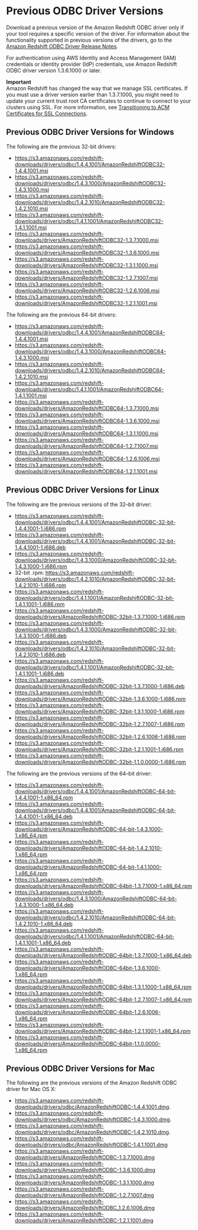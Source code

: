 # Previous ODBC Driver Versions<a name="odbc-previous-versions"></a>

 Download a previous version of the Amazon Redshift ODBC driver only if your tool requires a specific version of the driver\. For information about the functionality supported in previous versions of the drivers, go to the [Amazon Redshift ODBC Driver Release Notes](https://s3.amazonaws.com/redshift-downloads/drivers/odbc/1.4.6.1000/Amazon+Redshift+ODBC+Driver+Release+Notes.pdf)\.  

For authentication using AWS Identity and Access Management \(IAM\) credentials or identity provider \(IdP\) credentials, use Amazon Redshift ODBC driver version 1\.3\.6\.1000 or later\.

**Important**  
Amazon Redshift has changed the way that we manage SSL certificates\. If you must use a driver version earlier than 1\.3\.7\.1000, you might need to update your current trust root CA certificates to continue to connect to your clusters using SSL\. For more information, see [Transitioning to ACM Certificates for SSL Connections](connecting-transitioning-to-acm-certs.md)\.

## Previous ODBC Driver Versions for Windows<a name="odbc-previous-versions-windows"></a>

The following are the previous 32\-bit drivers: 
+ [https://s3\.amazonaws\.com/redshift\-downloads/drivers/odbc/1\.4\.4\.1001/AmazonRedshiftODBC32\-1\.4\.4\.1001\.msi ](https://s3.amazonaws.com/redshift-downloads/drivers/odbc/1.4.4.1001/AmazonRedshiftODBC32-1.4.4.1001.msi) 
+ [https://s3\.amazonaws\.com/redshift\-downloads/drivers/odbc/1\.4\.3\.1000/AmazonRedshiftODBC32\-1\.4\.3\.1000\.msi ](https://s3.amazonaws.com/redshift-downloads/drivers/odbc/1.4.3.1000/AmazonRedshiftODBC32-1.4.3.1000.msi) 
+ [https://s3\.amazonaws\.com/redshift\-downloads/drivers/odbc/1\.4\.2\.1010/AmazonRedshiftODBC32\-1\.4\.2\.1010\.msi ](https://s3.amazonaws.com/redshift-downloads/drivers/odbc/1.4.2.1010/AmazonRedshiftODBC32-1.4.2.1010.msi) 
+ [https://s3\.amazonaws\.com/redshift\-downloads/drivers/odbc/1\.4\.1\.1001/AmazonRedshiftODBC32\-1\.4\.1\.1001\.msi ](https://s3.amazonaws.com/redshift-downloads/drivers/odbc/1.4.1.1001/AmazonRedshiftODBC32-1.4.1.1001.msi) 
+ [ https://s3\.amazonaws\.com/redshift\-downloads/drivers/AmazonRedshiftODBC32\-1\.3\.7\.1000\.msi ](https://s3.amazonaws.com/redshift-downloads/drivers/AmazonRedshiftODBC32-1.3.7.1000.msi) 
+ [https://s3\.amazonaws\.com/redshift\-downloads/drivers/AmazonRedshiftODBC32\-1\.3\.6\.1000\.msi](https://s3.amazonaws.com/redshift-downloads/drivers/AmazonRedshiftODBC32-1.3.6.1000.msi) 
+ [https://s3\.amazonaws\.com/redshift\-downloads/drivers/AmazonRedshiftODBC32\-1\.3\.1\.1000\.msi](https://s3.amazonaws.com/redshift-downloads/drivers/AmazonRedshiftODBC32-1.3.1.1000.msi) 
+ [https://s3\.amazonaws\.com/redshift\-downloads/drivers/AmazonRedshiftODBC32\-1\.2\.7\.1007\.msi](https://s3.amazonaws.com/redshift-downloads/drivers/AmazonRedshiftODBC32-1.2.7.1007.msi) 
+ [https://s3\.amazonaws\.com/redshift\-downloads/drivers/AmazonRedshiftODBC32\-1\.2\.6\.1006\.msi](https://s3.amazonaws.com/redshift-downloads/drivers/AmazonRedshiftODBC32-1.2.6.1006.msi) 
+ [https://s3\.amazonaws\.com/redshift\-downloads/drivers/AmazonRedshiftODBC32\-1\.2\.1\.1001\.msi](https://s3.amazonaws.com/redshift-downloads/drivers/AmazonRedshiftODBC32-1.2.1.1001.msi) 

The following are the previous 64\-bit drivers: 
+ [https://s3\.amazonaws\.com/redshift\-downloads/drivers/odbc/1\.4\.4\.1001/AmazonRedshiftODBC64\-1\.4\.4\.1001\.msi](https://s3.amazonaws.com/redshift-downloads/drivers/odbc/1.4.4.1001/AmazonRedshiftODBC64-1.4.4.1001.msi) 
+ [https://s3\.amazonaws\.com/redshift\-downloads/drivers/odbc/1\.4\.3\.1000/AmazonRedshiftODBC64\-1\.4\.3\.1000\.msi](https://s3.amazonaws.com/redshift-downloads/drivers/odbc/1.4.3.1000/AmazonRedshiftODBC64-1.4.3.1000.msi) 
+ [https://s3\.amazonaws\.com/redshift\-downloads/drivers/odbc/1\.4\.2\.1010/AmazonRedshiftODBC64\-1\.4\.2\.1010\.msi](https://s3.amazonaws.com/redshift-downloads/drivers/odbc/1.4.2.1010/AmazonRedshiftODBC64-1.4.2.1010.msi) 
+ [https://s3\.amazonaws\.com/redshift\-downloads/drivers/odbc/1\.4\.1\.1001/AmazonRedshiftODBC64\-1\.4\.1\.1001\.msi](https://s3.amazonaws.com/redshift-downloads/drivers/odbc/1.4.1.1001/AmazonRedshiftODBC64-1.4.1.1001.msi) 
+ [ https://s3\.amazonaws\.com/redshift\-downloads/drivers/AmazonRedshiftODBC64\-1\.3\.7\.1000\.msi ](https://s3.amazonaws.com/redshift-downloads/drivers/AmazonRedshiftODBC64-1.3.7.1000.msi) 
+ [https://s3\.amazonaws\.com/redshift\-downloads/drivers/AmazonRedshiftODBC64\-1\.3\.6\.1000\.msi](https://s3.amazonaws.com/redshift-downloads/drivers/AmazonRedshiftODBC64-1.3.6.1000.msi) 
+ [https://s3\.amazonaws\.com/redshift\-downloads/drivers/AmazonRedshiftODBC64\-1\.3\.1\.1000\.msi](https://s3.amazonaws.com/redshift-downloads/drivers/AmazonRedshiftODBC64-1.3.1.1000.msi) 
+ [https://s3\.amazonaws\.com/redshift\-downloads/drivers/AmazonRedshiftODBC64\-1\.2\.7\.1007\.msi](https://s3.amazonaws.com/redshift-downloads/drivers/AmazonRedshiftODBC64-1.2.7.1007.msi) 
+ [https://s3\.amazonaws\.com/redshift\-downloads/drivers/AmazonRedshiftODBC64\-1\.2\.6\.1006\.msi](https://s3.amazonaws.com/redshift-downloads/drivers/AmazonRedshiftODBC64-1.2.6.1006.msi) 
+  [https://s3\.amazonaws\.com/redshift\-downloads/drivers/AmazonRedshiftODBC64\-1\.2\.1\.1001\.msi](https://s3.amazonaws.com/redshift-downloads/drivers/AmazonRedshiftODBC64-1.2.1.1001.msi) 

## Previous ODBC Driver Versions for Linux<a name="odbc-previous-versions-linux"></a>

The following are the previous versions of the 32–bit driver: 
+ [https://s3\.amazonaws\.com/redshift\-downloads/drivers/odbc/1\.4\.4\.1001/AmazonRedshiftODBC\-32\-bit\-1\.4\.4\.1001\-1\.i686\.rpm](https://s3.amazonaws.com/redshift-downloads/drivers/odbc/1.4.4.1001/AmazonRedshiftODBC-32-bit-1.4.4.1001-1.i686.rpm)
+ [https://s3\.amazonaws\.com/redshift\-downloads/drivers/odbc/1\.4\.4\.1001/AmazonRedshiftODBC\-32\-bit\-1\.4\.4\.1001\-1\.i686\.deb](https://s3.amazonaws.com/redshift-downloads/drivers/odbc/1.4.4.1001/AmazonRedshiftODBC-32-bit-1.4.4.1001-1.i686.deb)
+ [https://s3\.amazonaws\.com/redshift\-downloads/drivers/odbc/1\.4\.3\.1000/AmazonRedshiftODBC\-32\-bit\-1\.4\.3\.1000\-1\.i686\.rpm](https://s3.amazonaws.com/redshift-downloads/drivers/odbc/1.4.3.1000/AmazonRedshiftODBC-32-bit-1.4.3.1000-1.i686.rpm)
+ 32\-bit \.rpm: [https://s3\.amazonaws\.com/redshift\-downloads/drivers/odbc/1\.4\.2\.1010/AmazonRedshiftODBC\-32\-bit\-1\.4\.2\.1010\-1\.i686\.rpm](https://s3.amazonaws.com/redshift-downloads/drivers/odbc/1.4.2.1010/AmazonRedshiftODBC-32-bit-1.4.2.1010-1.i686.rpm)
+  [https://s3\.amazonaws\.com/redshift\-downloads/drivers/odbc/1\.4\.1\.1001/AmazonRedshiftODBC\-32\-bit\-1\.4\.1\.1001\-1\.i686\.rpm](https://s3.amazonaws.com/redshift-downloads/drivers/odbc/1.4.1.1001/AmazonRedshiftODBC-32-bit-1.4.1.1001-1.i686.rpm)
+  [https://s3\.amazonaws\.com/redshift\-downloads/drivers/AmazonRedshiftODBC\-32bit\-1\.3\.7\.1000\-1\.i686\.rpm](https://s3.amazonaws.com/redshift-downloads/drivers/AmazonRedshiftODBC-32bit-1.3.7.1000-1.i686.rpm)
+ [https://s3\.amazonaws\.com/redshift\-downloads/drivers/odbc/1\.4\.3\.1000/AmazonRedshiftODBC\-32\-bit\-1\.4\.3\.1000\-1\.i686\.deb](https://s3.amazonaws.com/redshift-downloads/drivers/odbc/1.4.3.1000/AmazonRedshiftODBC-32-bit-1.4.3.1000-1.i686.deb)
+ [https://s3\.amazonaws\.com/redshift\-downloads/drivers/odbc/1\.4\.2\.1010/AmazonRedshiftODBC\-32\-bit\-1\.4\.2\.1010\-1\.i686\.deb](https://s3.amazonaws.com/redshift-downloads/drivers/odbc/1.4.2.1010/AmazonRedshiftODBC-32-bit-1.4.2.1010-1.i686.deb)
+ [https://s3\.amazonaws\.com/redshift\-downloads/drivers/odbc/1\.4\.1\.1001/AmazonRedshiftODBC\-32\-bit\-1\.4\.1\.1001\-1\.i686\.deb](https://s3.amazonaws.com/redshift-downloads/drivers/odbc/1.4.1.1001/AmazonRedshiftODBC-32-bit-1.4.1.1001-1.i686.deb)
+ [https://s3\.amazonaws\.com/redshift\-downloads/drivers/AmazonRedshiftODBC\-32bit\-1\.3\.7\.1000\-1\.i686\.deb](https://s3.amazonaws.com/redshift-downloads/drivers/AmazonRedshiftODBC-32bit-1.3.7.1000-1.i686.deb)
+ [https://s3\.amazonaws\.com/redshift\-downloads/drivers/AmazonRedshiftODBC\-32bit\-1\.3\.6\.1000\-1\.i686\.rpm](https://s3.amazonaws.com/redshift-downloads/drivers/AmazonRedshiftODBC-32bit-1.3.6.1000-1.i686.rpm) 
+ [https://s3\.amazonaws\.com/redshift\-downloads/drivers/AmazonRedshiftODBC\-32bit\-1\.3\.1\.1000\-1\.i686\.rpm](https://s3.amazonaws.com/redshift-downloads/drivers/AmazonRedshiftODBC-32bit-1.3.1.1000-1.i686.rpm)
+ [https://s3\.amazonaws\.com/redshift\-downloads/drivers/AmazonRedshiftODBC\-32bit\-1\.2\.7\.1007\-1\.i686\.rpm](https://s3.amazonaws.com/redshift-downloads/drivers/AmazonRedshiftODBC-32bit-1.2.7.1007-1.i686.rpm)
+ [https://s3\.amazonaws\.com/redshift\-downloads/drivers/AmazonRedshiftODBC\-32bit\-1\.2\.6\.1006\-1\.i686\.rpm](https://s3.amazonaws.com/redshift-downloads/drivers/AmazonRedshiftODBC-32bit-1.2.6.1006-1.i686.rpm)
+ [https://s3\.amazonaws\.com/redshift\-downloads/drivers/AmazonRedshiftODBC\-32bit\-1\.2\.1\.1001\-1\.i686\.rpm](https://s3.amazonaws.com/redshift-downloads/drivers/AmazonRedshiftODBC-32bit-1.2.1.1001-1.i686.rpm)
+ [https://s3\.amazonaws\.com/redshift\-downloads/drivers/AmazonRedshiftODBC\-32bit\-1\.1\.0\.0000\-1\.i686\.rpm](https://s3.amazonaws.com/redshift-downloads/drivers/AmazonRedshiftODBC-32bit-1.1.0.0000-1.i686.rpm) 

The following are the previous versions of the 64–bit driver: 
+ [https://s3\.amazonaws\.com/redshift\-downloads/drivers/odbc/1\.4\.4\.1001/AmazonRedshiftODBC\-64\-bit\-1\.4\.4\.1001\-1\.x86\_64\.rpm](https://s3.amazonaws.com/redshift-downloads/drivers/odbc/1.4.4.1001/AmazonRedshiftODBC-64-bit-1.4.4.1001-1.x86_64.rpm) 
+ [https://s3\.amazonaws\.com/redshift\-downloads/drivers/odbc/1\.4\.4\.1001/AmazonRedshiftODBC\-64\-bit\-1\.4\.4\.1001\-1\.x86\_64\.deb](https://s3.amazonaws.com/redshift-downloads/drivers/odbc/1.4.4.1001/AmazonRedshiftODBC-64-bit-1.4.4.1001-1.x86_64.deb) 
+ [https://s3\.amazonaws\.com/redshift\-downloads/drivers/AmazonRedshiftODBC\-64\-bit\-1\.4\.3\.1000\-1\.x86\_64\.rpm](https://s3.amazonaws.com/redshift-downloads/drivers/odbc/1.4.3.1000/AmazonRedshiftODBC-64-bit-1.4.3.1000-1.x86_64.rpm) 
+ [https://s3\.amazonaws\.com/redshift\-downloads/drivers/AmazonRedshiftODBC\-64\-bit\-1\.4\.2\.1010\-1\.x86\_64\.rpm](https://s3.amazonaws.com/redshift-downloads/drivers/odbc/1.4.2.1010/AmazonRedshiftODBC-64-bit-1.4.2.1010-1.x86_64.rpm) 
+ [https://s3\.amazonaws\.com/redshift\-downloads/drivers/AmazonRedshiftODBC\-64\-bit\-1\.4\.1\.1000\-1\.x86\_64\.rpm](https://s3.amazonaws.com/redshift-downloads/drivers/odbc/1.4.1.1001/AmazonRedshiftODBC-64-bit-1.4.1.1001-1.x86_64.rpm) 
+ [https://s3\.amazonaws\.com/redshift\-downloads/drivers/AmazonRedshiftODBC\-64bit\-1\.3\.7\.1000\-1\.x86\_64\.rpm](https://s3.amazonaws.com/redshift-downloads/drivers/AmazonRedshiftODBC-64bit-1.3.7.1000-1.x86_64.rpm) 
+ [https://s3\.amazonaws\.com/redshift\-downloads/drivers/odbc/1\.4\.3\.1000/AmazonRedshiftODBC\-64\-bit\-1\.4\.3\.1000\-1\.x86\_64\.deb](https://s3.amazonaws.com/redshift-downloads/drivers/odbc/1.4.3.1000/AmazonRedshiftODBC-64-bit-1.4.3.1000-1.x86_64.deb) 
+ [https://s3\.amazonaws\.com/redshift\-downloads/drivers/odbc/1\.4\.2\.1010/AmazonRedshiftODBC\-64\-bit\-1\.4\.2\.1010\-1\.x86\_64\.deb](https://s3.amazonaws.com/redshift-downloads/drivers/odbc/1.4.2.1010/AmazonRedshiftODBC-64-bit-1.4.2.1010-1.x86_64.deb) 
+ [https://s3\.amazonaws\.com/redshift\-downloads/drivers/odbc/1\.4\.1\.1001/AmazonRedshiftODBC\-64\-bit\-1\.4\.1\.1001\-1\.x86\_64\.deb](https://s3.amazonaws.com/redshift-downloads/drivers/odbc/1.4.1.1001/AmazonRedshiftODBC-64-bit-1.4.1.1001-1.x86_64.deb) 
+ [https://s3\.amazonaws\.com/redshift\-downloads/drivers/AmazonRedshiftODBC\-64bit\-1\.3\.7\.1000\-1\.x86\_64\.deb](https://s3.amazonaws.com/redshift-downloads/drivers/AmazonRedshiftODBC-64bit-1.3.7.1000-1.x86_64.deb) 
+  [https://s3\.amazonaws\.com/redshift\-downloads/drivers/AmazonRedshiftODBC\-64bit\-1\.3\.6\.1000\-1\.x86\_64\.rpm](https://s3.amazonaws.com/redshift-downloads/drivers/AmazonRedshiftODBC-64bit-1.3.6.1000-1.x86_64.rpm) 
+ [https://s3\.amazonaws\.com/redshift\-downloads/drivers/AmazonRedshiftODBC\-64bit\-1\.3\.1\.1000\-1\.x86\_64\.rpm](https://s3.amazonaws.com/redshift-downloads/drivers/AmazonRedshiftODBC-64bit-1.3.1.1000-1.x86_64.rpm) 
+ [https://s3\.amazonaws\.com/redshift\-downloads/drivers/AmazonRedshiftODBC\-64bit\-1\.2\.7\.1007\-1\.x86\_64\.rpm](https://s3.amazonaws.com/redshift-downloads/drivers/AmazonRedshiftODBC-64bit-1.2.7.1007-1.x86_64.rpm) 
+ [https://s3\.amazonaws\.com/redshift\-downloads/drivers/AmazonRedshiftODBC\-64bit\-1\.2\.6\.1006\-1\.x86\_64\.rpm](https://s3.amazonaws.com/redshift-downloads/drivers/AmazonRedshiftODBC-64bit-1.2.6.1006-1.x86_64.rpm) 
+ [https://s3\.amazonaws\.com/redshift\-downloads/drivers/AmazonRedshiftODBC\-64bit\-1\.2\.1\.1001\-1\.x86\_64\.rpm](https://s3.amazonaws.com/redshift-downloads/drivers/AmazonRedshiftODBC-64bit-1.2.1.1001-1.x86_64.rpm) 
+ [https://s3\.amazonaws\.com/redshift\-downloads/drivers/AmazonRedshiftODBC\-64bit\-1\.1\.0\.0000\-1\.x86\_64\.rpm](https://s3.amazonaws.com/redshift-downloads/drivers/AmazonRedshiftODBC-64bit-1.1.0.0000-1.x86_64.rpm) 

## Previous ODBC Driver Versions for Mac<a name="odbc-previous-versions-mac"></a>

The following are the previous versions of the Amazon Redshift ODBC driver for Mac OS X: 
+ [https://s3\.amazonaws\.com/redshift\-downloads/drivers/odbc/AmazonRedshiftODBC\-1\.4\.4\.1001\.dmg](https://s3.amazonaws.com/redshift-downloads/drivers/odbc/1.4.4.1001/AmazonRedshiftODBC-1.4.4.1001.dmg)\.
+  [https://s3\.amazonaws\.com/redshift\-downloads/drivers/odbc/AmazonRedshiftODBC\-1\.4\.3\.1000\.dmg](https://s3.amazonaws.com/redshift-downloads/drivers/odbc/1.4.3.1000/AmazonRedshiftODBC-1.4.3.1000.dmg)\.
+  [https://s3\.amazonaws\.com/redshift\-downloads/drivers/odbc/AmazonRedshiftODBC\-1\.4\.2\.1010\.dmg](https://s3.amazonaws.com/redshift-downloads/drivers/odbc/1.4.2.1010/AmazonRedshiftODBC-1.4.2.1010.dmg)\.
+  [https://s3\.amazonaws\.com/redshift\-downloads/drivers/odbc/AmazonRedshiftODBC\-1\.4\.1\.1001\.dmg](https://s3.amazonaws.com/redshift-downloads/drivers/odbc/1.4.1.1001/AmazonRedshiftODBC-1.4.1.1001.dmg) 
+ [https://s3\.amazonaws\.com/redshift\-downloads/drivers/AmazonRedshiftODBC\-1\.3\.7\.1000\.dmg](https://s3.amazonaws.com/redshift-downloads/drivers/AmazonRedshiftODBC-1.3.7.1000.dmg) 
+   [https://s3\.amazonaws\.com/redshift\-downloads/drivers/AmazonRedshiftODBC\-1\.3\.6\.1000\.dmg](https://s3.amazonaws.com/redshift-downloads/drivers/AmazonRedshiftODBC-1.3.6.1000.dmg) 
+ [https://s3\.amazonaws\.com/redshift\-downloads/drivers/AmazonRedshiftODBC\-1\.3\.1\.1000\.dmg](https://s3.amazonaws.com/redshift-downloads/drivers/AmazonRedshiftODBC-1.3.1.1000.dmg) 
+  [https://s3\.amazonaws\.com/redshift\-downloads/drivers/AmazonRedshiftODBC\-1\.2\.7\.1007\.dmg](https://s3.amazonaws.com/redshift-downloads/drivers/AmazonRedshiftODBC-1.2.7.1007.dmg) 
+  [https://s3\.amazonaws\.com/redshift\-downloads/drivers/AmazonRedshiftODBC\_1\.2\.6\.1006\.dmg](https://s3.amazonaws.com/redshift-downloads/drivers/AmazonRedshiftODBC_1.2.6.1006.dmg) 
+  [https://s3\.amazonaws\.com/redshift\-downloads/drivers/AmazonRedshiftODBC\-1\.2\.1\.1001\.dmg](https://s3.amazonaws.com/redshift-downloads/drivers/AmazonRedshiftODBC-1.2.1.1001.dmg) 